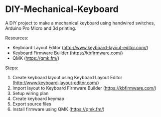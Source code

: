 # DIY-Mechanical-Keyboard
A DIY project to make a mechanical keyboard using handwired switches, Arduino Pro Micro and 3d printing.

Resources:
- Keyboard Layout Editor (http://www.keyboard-layout-editor.com/)
- Keyboard Firmware Builder (https://kbfirmware.com/)
- QMK (https://qmk.fm/)

Steps:
1. Create keyboard layout using Keyboard Layout Editor (http://www.keyboard-layout-editor.com/)
2. Import layout to Keyboard Firmware Builder (https://kbfirmware.com/)
3. Setup wiring plan
4. Create keyboard keymap
5. Export source files
6. Install firmware using QMK (https://qmk.fm/) 
